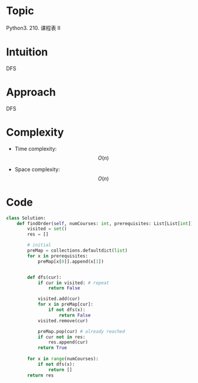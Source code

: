 # Topic
Python3. 210. 课程表 II

# Intuition
DFS

# Approach
DFS

# Complexity
- Time complexity:
$$O(n)$$

- Space complexity:
$$O(n)$$

# Code
```python
class Solution:
    def findOrder(self, numCourses: int, prerequisites: List[List[int]]) -> List[int]:
        visited = set()
        res = []

        # initial
        preMap = collections.defaultdict(list)
        for x in prerequisites:
            preMap[x[0]].append(x[1])


        def dfs(cur):
            if cur in visited: # repeat
                return False

            visited.add(cur)
            for x in preMap[cur]:
                if not dfs(x):
                    return False
            visited.remove(cur)

            preMap.pop(cur) # already reached
            if cur not in res:
                res.append(cur)
            return True
        
        for x in range(numCourses):
            if not dfs(x):
                return []
        return res
```